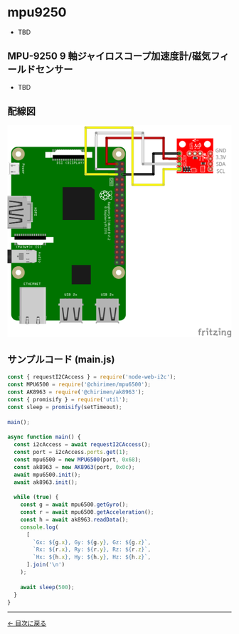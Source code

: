 # mpu9250

- TBD

## MPU-9250 9 軸ジャイロスコープ加速度計/磁気フィールドセンサー

- TBD

## 配線図

![配線図](./images/mpu9250/schematic.png 'schematic')

## サンプルコード (main.js)

```javascript
const { requestI2CAccess } = require('node-web-i2c');
const MPU6500 = require('@chirimen/mpu6500');
const AK8963 = require('@chirimen/ak8963');
const { promisify } = require('util');
const sleep = promisify(setTimeout);

main();

async function main() {
  const i2cAccess = await requestI2CAccess();
  const port = i2cAccess.ports.get(1);
  const mpu6500 = new MPU6500(port, 0x68);
  const ak8963 = new AK8963(port, 0x0c);
  await mpu6500.init();
  await ak8963.init();

  while (true) {
    const g = await mpu6500.getGyro();
    const r = await mpu6500.getAcceleration();
    const h = await ak8963.readData();
    console.log(
      [
        `Gx: ${g.x}, Gy: ${g.y}, Gz: ${g.z}`,
        `Rx: ${r.x}, Ry: ${r.y}, Rz: ${r.z}`,
        `Hx: ${h.x}, Hy: ${h.y}, Hz: ${h.z}`,
      ].join('\n')
    );

    await sleep(500);
  }
}
```

---

[← 目次に戻る](./index.md)

